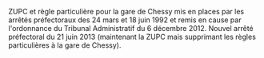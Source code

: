 ZUPC et règle particulière pour la gare de Chessy mis en places par les arrêtés préfectoraux des 24 mars et 18 juin 1992 et remis en cause par l'ordonnance du Tribunal Administratif du 6 décembre 2012.
Nouvel arrêté préfectoral du 21 juin 2013 (maintenant la ZUPC mais supprimant les règles particulières à la gare de Chessy). 
